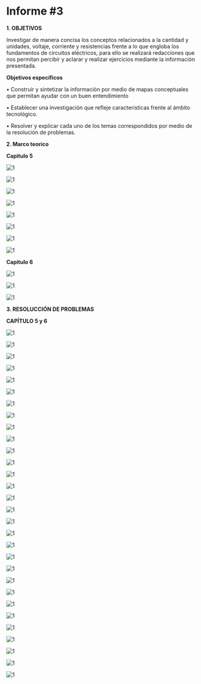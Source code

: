 # Informe #3

**1. OBJETIVOS**

Investigar de manera concisa los conceptos relacionados a la cantidad y unidades, voltaje, corriente y resistencias frente a lo que engloba los fundamentos de circuitos eléctricos, para ello se realizará redacciones que nos permitan percibir y aclarar y realizar ejercicios mediante la información presentada.

**Objetivos específicos**

• Construir y sintetizar la información por medio de mapas conceptuales que permitan ayudar con un buen entendimiento

• Establecer una investigación que refleje características frente al ámbito tecnológico.

• Resolver y explicar cada uno de los temas correspondidos por medio de la resolución de problemas.

**2. Marco teorico**

**Capitulo 5**

![1](https://github.com/Gomez-Erick/Fundamentos-de-circuirtos/blob/d133e0f0a34a9ee2db0525a83ca9e4ecc33b20ea/im%C3%A1genes%20tarea3/mapas/u1.PNG)

![1](https://github.com/Gomez-Erick/Fundamentos-de-circuirtos/blob/d133e0f0a34a9ee2db0525a83ca9e4ecc33b20ea/im%C3%A1genes%20tarea3/mapas/u2.PNG)

![1](https://github.com/Gomez-Erick/Fundamentos-de-circuirtos/blob/d133e0f0a34a9ee2db0525a83ca9e4ecc33b20ea/im%C3%A1genes%20tarea3/mapas/u3.PNG)

![1](https://github.com/Gomez-Erick/Fundamentos-de-circuirtos/blob/d133e0f0a34a9ee2db0525a83ca9e4ecc33b20ea/im%C3%A1genes%20tarea3/mapas/u4.PNG)

![1](https://github.com/Gomez-Erick/Fundamentos-de-circuirtos/blob/d133e0f0a34a9ee2db0525a83ca9e4ecc33b20ea/im%C3%A1genes%20tarea3/mapas/u5.PNG)

![1](https://github.com/Gomez-Erick/Fundamentos-de-circuirtos/blob/d133e0f0a34a9ee2db0525a83ca9e4ecc33b20ea/im%C3%A1genes%20tarea3/mapas/u6.PNG)

![1](https://github.com/Gomez-Erick/Fundamentos-de-circuirtos/blob/d133e0f0a34a9ee2db0525a83ca9e4ecc33b20ea/im%C3%A1genes%20tarea3/mapas/u7.PNG)

![1](https://github.com/Gomez-Erick/Fundamentos-de-circuirtos/blob/d133e0f0a34a9ee2db0525a83ca9e4ecc33b20ea/im%C3%A1genes%20tarea3/mapas/u8.PNG)

**Capitulo 6**

![1](https://github.com/Gomez-Erick/Fundamentos-de-circuirtos/blob/d133e0f0a34a9ee2db0525a83ca9e4ecc33b20ea/im%C3%A1genes%20tarea3/mapas/u9.PNG)

![1](https://github.com/Gomez-Erick/Fundamentos-de-circuirtos/blob/d133e0f0a34a9ee2db0525a83ca9e4ecc33b20ea/im%C3%A1genes%20tarea3/mapas/u10.PNG)

![1](https://github.com/Gomez-Erick/Fundamentos-de-circuirtos/blob/d133e0f0a34a9ee2db0525a83ca9e4ecc33b20ea/im%C3%A1genes%20tarea3/mapas/u11.PNG)

**3. RESOLUCCIÓN DE PROBLEMAS**

**CAPÍTULO 5 y 6**

![1](https://github.com/Gomez-Erick/Fundamentos-de-circuirtos/blob/47bf5c2939c9fa9284270ae71c19f6e69382fbda/im%C3%A1genes%20tarea3/1r.PNG)

![1](https://github.com/Gomez-Erick/Fundamentos-de-circuirtos/blob/47bf5c2939c9fa9284270ae71c19f6e69382fbda/im%C3%A1genes%20tarea3/2r.PNG)

![1](https://github.com/Gomez-Erick/Fundamentos-de-circuirtos/blob/47bf5c2939c9fa9284270ae71c19f6e69382fbda/im%C3%A1genes%20tarea3/r3.PNG)

![1](https://github.com/Gomez-Erick/Fundamentos-de-circuirtos/blob/47bf5c2939c9fa9284270ae71c19f6e69382fbda/im%C3%A1genes%20tarea3/r4.PNG)

![1](https://github.com/Gomez-Erick/Fundamentos-de-circuirtos/blob/47bf5c2939c9fa9284270ae71c19f6e69382fbda/im%C3%A1genes%20tarea3/r5.PNG)

![1](https://github.com/Gomez-Erick/Fundamentos-de-circuirtos/blob/47bf5c2939c9fa9284270ae71c19f6e69382fbda/im%C3%A1genes%20tarea3/r6.PNG)

![1](https://github.com/Gomez-Erick/Fundamentos-de-circuirtos/blob/47bf5c2939c9fa9284270ae71c19f6e69382fbda/im%C3%A1genes%20tarea3/r7.PNG)

![1](https://github.com/Gomez-Erick/Fundamentos-de-circuirtos/blob/47bf5c2939c9fa9284270ae71c19f6e69382fbda/im%C3%A1genes%20tarea3/r8.PNG)

![1](https://github.com/Gomez-Erick/Fundamentos-de-circuirtos/blob/47bf5c2939c9fa9284270ae71c19f6e69382fbda/im%C3%A1genes%20tarea3/r9.PNG)

![1](https://github.com/Gomez-Erick/Fundamentos-de-circuirtos/blob/47bf5c2939c9fa9284270ae71c19f6e69382fbda/im%C3%A1genes%20tarea3/r10.PNG)

![1](https://github.com/Gomez-Erick/Fundamentos-de-circuirtos/blob/47bf5c2939c9fa9284270ae71c19f6e69382fbda/im%C3%A1genes%20tarea3/r11.PNG)

![1](https://github.com/Gomez-Erick/Fundamentos-de-circuirtos/blob/47bf5c2939c9fa9284270ae71c19f6e69382fbda/im%C3%A1genes%20tarea3/r12.PNG)

![1](https://github.com/Gomez-Erick/Fundamentos-de-circuirtos/blob/47bf5c2939c9fa9284270ae71c19f6e69382fbda/im%C3%A1genes%20tarea3/r13.PNG)

![1](https://github.com/Gomez-Erick/Fundamentos-de-circuirtos/blob/47bf5c2939c9fa9284270ae71c19f6e69382fbda/im%C3%A1genes%20tarea3/r14.PNG)

![1](https://github.com/Gomez-Erick/Fundamentos-de-circuirtos/blob/47bf5c2939c9fa9284270ae71c19f6e69382fbda/im%C3%A1genes%20tarea3/r15.PNG)

![1](https://github.com/Gomez-Erick/Fundamentos-de-circuirtos/blob/47bf5c2939c9fa9284270ae71c19f6e69382fbda/im%C3%A1genes%20tarea3/r16.PNG)

![1](https://github.com/Gomez-Erick/Fundamentos-de-circuirtos/blob/47bf5c2939c9fa9284270ae71c19f6e69382fbda/im%C3%A1genes%20tarea3/r17.PNG)

![1](https://github.com/Gomez-Erick/Fundamentos-de-circuirtos/blob/47bf5c2939c9fa9284270ae71c19f6e69382fbda/im%C3%A1genes%20tarea3/r18.PNG)

![1](https://github.com/Gomez-Erick/Fundamentos-de-circuirtos/blob/47bf5c2939c9fa9284270ae71c19f6e69382fbda/im%C3%A1genes%20tarea3/r19.PNG)

![1](https://github.com/Gomez-Erick/Fundamentos-de-circuirtos/blob/47bf5c2939c9fa9284270ae71c19f6e69382fbda/im%C3%A1genes%20tarea3/r20.PNG)

![1](https://github.com/Gomez-Erick/Fundamentos-de-circuirtos/blob/47bf5c2939c9fa9284270ae71c19f6e69382fbda/im%C3%A1genes%20tarea3/r21.PNG)

![1](https://github.com/Gomez-Erick/Fundamentos-de-circuirtos/blob/47bf5c2939c9fa9284270ae71c19f6e69382fbda/im%C3%A1genes%20tarea3/r22.PNG)

![1](https://github.com/Gomez-Erick/Fundamentos-de-circuirtos/blob/47bf5c2939c9fa9284270ae71c19f6e69382fbda/im%C3%A1genes%20tarea3/r23.PNG)

![1](https://github.com/Gomez-Erick/Fundamentos-de-circuirtos/blob/47bf5c2939c9fa9284270ae71c19f6e69382fbda/im%C3%A1genes%20tarea3/r24.PNG)

![1](https://github.com/Gomez-Erick/Fundamentos-de-circuirtos/blob/47bf5c2939c9fa9284270ae71c19f6e69382fbda/im%C3%A1genes%20tarea3/r25.PNG)

![1](https://github.com/Gomez-Erick/Fundamentos-de-circuirtos/blob/47bf5c2939c9fa9284270ae71c19f6e69382fbda/im%C3%A1genes%20tarea3/r26.PNG)

![1](https://github.com/Gomez-Erick/Fundamentos-de-circuirtos/blob/47bf5c2939c9fa9284270ae71c19f6e69382fbda/im%C3%A1genes%20tarea3/r27.PNG)

![1](https://github.com/Gomez-Erick/Fundamentos-de-circuirtos/blob/47bf5c2939c9fa9284270ae71c19f6e69382fbda/im%C3%A1genes%20tarea3/r28.PNG)

![1](https://github.com/Gomez-Erick/Fundamentos-de-circuirtos/blob/47bf5c2939c9fa9284270ae71c19f6e69382fbda/im%C3%A1genes%20tarea3/r29.PNG)

![1](https://github.com/Gomez-Erick/Fundamentos-de-circuirtos/blob/47bf5c2939c9fa9284270ae71c19f6e69382fbda/im%C3%A1genes%20tarea3/r30.PNG)
